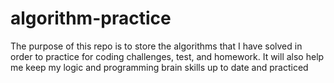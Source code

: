 # algorithm-practice
The purpose of this repo is to store the algorithms that I have solved in order to practice for coding challenges, test, and homework.  It will also help me keep my logic and programming brain skills up to date and practiced
